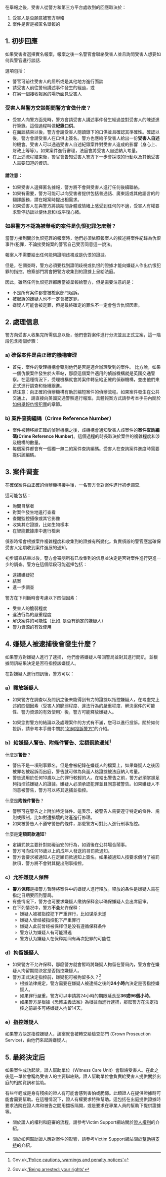 在舉報之後，受害人從警方和第三方平台處收到的回應取決於：
1. 受害人是否願意被警方聯絡
2. 案件是否是被匿名舉報的

## 1. 初步回應

如果受害者選擇實名報案，報案之後一名警官會聯絡受害人並且詢問受害人想要如何與警官進行談話.

選項包括：
- 警官可前往受害人的居所或是其他地方進行面談
- 請受害人前往警局講述事件發生的經過，或
- 在另一個接收報案的場所面見受害人​

### 受害人與警方交談期間警方會做什麼？
- 受害人向警方面見時，警方會請受害人講述事件發生經過並對受害人的陳述進行筆錄。這個過程叫做**紀錄口供**。
- 在面談結束以後，警方會請受害人閱讀錄下的口供並且確認其準確性。確認以後，警方會請受害人在口供上簽名。警方也應給予受害人給出一份**受害人自述**的機會。受害人可以通過受害人自述紀錄案件對受害人造成的影響（身心上、財政上等等）。如果案件進行審理，法庭會將受害人自述納入考量。
- 在上述流程結束後，警官會告知受害人警方下一步會採取的行動以及其他受害人需要知道的資訊。

#### 請注意：
- 如果受害人選擇匿名據報，警方將不會與受害人進行任何後續聯絡。
- 如果有需要，警方可能可以向受害者提供包括普通話、廣東話或其他語言的的翻譯服務，請在報案時提出相需求。
- 如果受害人在與警方將談期間身體或情緒上感受到任何的不適，受害人有權要求暫停訪談以便休息和/或平復心緒。

### 如果警方不認為被舉報的案件是仇恨犯罪怎麼辦？

當警方接到關於仇恨犯罪的報案時，他們必須依照報案人的敘述將案件紀錄為仇恨事件/犯罪，不論接受報案的警官自己受否同意這一說法。

報案人不需要給出任何能夠證明歧視或是仇恨的證據。

但是，在調查時，警方必須要找到證明歧視或仇恨的證據才能向嫌疑人作出仇恨犯罪的指控。檢察部門將會把警方收集到的證據上呈給法庭。

因此，雖然任何仇恨犯罪都應當被呈報給警方，但是需要注意的是：
- 不是所有案件都會被檢察部門起訴。
- 被起訴的嫌疑人也不一定會被定罪。
- 嫌疑人可能會被定罪，但是最終確定的罪名不一定會包含仇恨因素。

## 2. 處理信息

警方向受害人收集完所需信息以後，他們會對案件進行分流並且正式立案，這一階段包含兩個步驟：

### a) 確保案件是由正確的機構審理

- 首先，案件的受理機構會甄別他們是否是適合辦理受到的案件。 比方說，如果一個仇恨案件發生於火車站，那麼這個案件適用的偵辦機構就是英國交通警察。在這種情況下，受理機構就會將案件轉呈給正確的偵辦機構，並由他們來正式進行調查和後續跟進。
- 請注意：向正確的偵辦機構有助於縮短案件的偵辦流程。如果案件發生在公共交通上， 請直接向英國交通警察進行報案。具體報案方式請參考本手冊內關於[如何舉報仇恨犯罪](/how-to-report)的章節。

### b) 案件查詢編碼（Crime Reference Number）

- 案件被轉移給正確的偵辦機構之後，該機構會通知受害人該案件的**案件查詢編碼(Crime Reference Number)**。這個過程的時長取決於案件的複雜程度和涉及機構的數量。
- ​每個案件都會有一個獨一無二的案件查詢編碼。受害人在查詢案件進度時需要提供該編碼。

## 3. 案件调查

在確保案件由正確的偵辦機構接手後，一名警方會對案件進行初步調查.

這可能包括：
- 詢問目擊者
- 對案件發生地進行查看
- 查閱監控攝像或其它影像
- 收集其它證據，比如生物樣本
- 在智能數據庫中進行檢索

偵辦時常會根據案件複雜程度和收集到的證據有所變化。負責偵辦的警官應當確保受害人定期收到案件進展的通知。

初步調查結束以後，警方會審閱所有已收集到的信息並決定是否對案件進行更進一步的調查。警方在這個階段可能選擇包括：
- 逮捕嫌疑犯
- 結案
- 進一步調查

警方在下判斷時會考慮以下四個因素：
- 受害人的脆弱程度
- 違法行為的嚴重程度
- 解決案件的可能性（比如. 是否有鎖定的嫌疑人）
- 警力資源的有效使用

## 4. 嫌疑人被逮捕後會發生什麼？

如果警方對嫌疑人進行了逮捕， 他們會將嫌疑人帶回警局並對其進行問訊，並根據問訊結果決定是否符指控該嫌疑人。​

在對嫌疑人進行問訊後，警方可以：
### a）釋放嫌疑人

- 如果警方在調查以及問訊之後未能得到有力的證據以指控嫌疑人，在考慮完上述的四個因素（受害人的脆弱程度、違法行為的嚴重程度、解決案件的可能性、警力資源的有效使用）後，警方可能釋放嫌疑人。

- 如果您對警方的結論以及處理案件的方式有不滿，您可以進行投訴。關於如何投訴，請參考本手冊中關於[“如何投訴警方”](/rights-after-reporting)的介紹。

### b）給嫌疑人警告、附條件警告、定額罰款通知[^1]

什麼是**警告**？
  - 警告不是一項刑事罪名，但是會被紀錄在嫌疑人的檔案上，如果嫌疑人之後因被罪名被起訴而出庭，警告就可做為負面人格證據被法庭納入考量。
  - 警告適用於任何10歲以上的罪行較輕的人。在給出警告之前，警方必須掌握足夠指控該嫌疑人的證據。嫌疑人必須承認犯罪並且同意被警告。如果嫌疑人不同意被警告，警方可以將其逮捕並指控。

什麼是**附條件警告**？
  - 警察可在警告之上附加特定條件。這表示，被警告人需要遵守特定的條件、規則或限制，比如對遭損壞的財產進行修理。
  - 如果被警告人不遵守警告的條件，那麼警方可對此人進行刑事指控。

什麼是**定額罰款通知**?
  - 定額罰款主要針對妨礙治安的行為，如酒後在公共場合鬧事。
  - 警方可向任何18歲以上的成年人發送的哥罰款通知。
  - 警方會要求被通知人在定額罰款通知上簽名。如果被通知人按要求償付了被罰款項，警方將不會對其提出刑事指控。

### c）允許嫌疑人保釋

- **警方保釋**是指警方暫時將案件中的嫌疑人進行釋放。释放的条件是嫌疑人需在指定日期要回到警局。
- 有些情况下，警方也可要求嫌疑人缴纳保释金以确保嫌疑人会出席庭审。
- 在下列情况中，警方**不会**允许保释：
  - 嫌疑人被被指控犯下严重罪行，比如谋杀未遂
  - 嫌疑人曾经被指控犯下严重罪行
  - 嫌疑人此前曾经被保释但是没有遵循保释条件
  - 警方认为嫌疑人有可能潛逃
  - 警方认为嫌疑人在保释期间有再次犯罪的可能性


### d）拘留嫌疑人

- 如果警方不允许保释，那麼警方就會暫時將嫌疑人拘留在警局內，警方會在嫌疑人拘留期間決定是否指控嫌疑人。
- 警方正式決定指控前，嫌疑犯可被拘留多久？[^2]
  - 根據法律規定，警方需要在嫌疑人被逮捕之後的**24小時**內決定是否指控嫌疑人。
  - 如果罪行嚴重，警方可以申請將24小時的期限延長至**36或96個小時**。
  - 如果警方是根據《恐怖主義法案》為根據而進行逮捕，那麼警方在決定指控之前最多可將嫌疑人拘留14天。


### e）指控嫌疑人

如果警方決定指控嫌疑人，該案就會被轉交給檢查部門 (Crown Proseuction Service)，由他們來起訴嫌疑人。

## 5. 最終決定后

如果案件成功起訴，證人幫助單位（Witness Care Unit）會聯絡受害人。在此之後這一單位會稱為受害人的主要聯絡點。證人幫助單位會負責給受害人提供關於出庭的相關資訊和協助。

有些年輕或是身有殘疾的證人有可能會感到害怕或脆弱。此類證人在提供證據時可能會需要幫助。在這種情況下，證人有權要求特殊幫助。這包括在出庭提供證據時要求法院在證人席和被告之間用擋板隔開，或是要求在專業人員的幫助下提供證據等。

- 關於證人的權利和庭審的流程，請參考Victim Support網站關於[證人權利](https://www.victimsupport.org.uk/going-court/your-rights-witness)的介紹。

- 關於如何幫助證人應對案件的影響，請參考Victim Support網站關於[幫助與支持](https://www.victimsupport.org.uk/help-and-support/coping-crime)的介紹。

[^1]:Gov.uk,['Police cautions, warnings and penalty notices'](https://www.gov.uk/caution-warning-penalty)
[^2]:Gov.uk,['Being arrested: your rights'](https://www.gov.uk/arrested-your-rights/how-long-you-can-be-held-in-custody)
